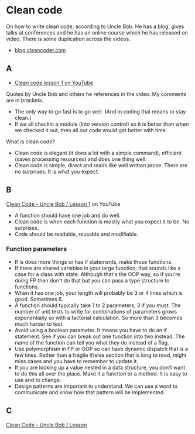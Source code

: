 # Clean code

On how to write clean code, according to Uncle Bob. He has a blog, gives talks at conferences and he has an online course which he has released on video. There is some duplication across the videos.

- [blog.cleancoder.com](https://blog.cleancoder.com/)


## A

- [Clean code lesson 1 on YouTube](https://youtu.be/Wibk0IfjfaI)


Quotes by Uncle Bob and others he references in the video. My comments are in brackets.

- The only way to go fast is to go well. (And in coding that means to stay clean.)
- If we all checkin a module (into version control) so it is better than when we checked it out, then all our code would get better with time.

What is clean code?

- Clean code is elegant (it does a lot with a simple command), efficient (saves processing resources) and does one thing well.
- Clean code is simple, direct and reads like well written prose. There are no surprises. It is what you expect.


## B

[Clean Code - Uncle Bob / Lesson 1](https://youtu.be/7EmboKQH8lM) on YouTube

- A function should have one job and do well.
- Clean code is when each function is mostly what you expect it to be. No surprises.
- Code should be readable, reusable and modifiable.

### Function parameters

- If is does more things or has if statements, make those functions.
- If there are shared variables in your large function, that sounds like a case for a class with state. Although that's the OOP way, so if you're doing FP then don't do that but you can pass a type structure to functions.
- When it has one job, your length will probably be 3 or 4 lines which is good. Sometimes 6.
- A function should typically take 1 to 2 parameters, 3 if you must. The number of unit tests to write for combinations of parameters grows exponentially so with a factorial calculation. So more than 3 becomes much harder to test.
- Avoid using a boolean parameter. It means you have to do an if statement. See if you can break out one function into two instead. The name of the function can tell you what they do instead of a flag.
- Use polymorphism in FP or OOP so can have dynamic dispatch that is a few lines. Rather than a fragile if/else section that is long to read, might miss cases and you have to remember to update it.
- If you are looking up a value nested in a data structure, you don't want to do this all over the place. Make it a function or a method. It is easy to use and to change.
- Design patterns are important to understand. We can use a word to communicate and know how that pattern will be implemented.


## C

[Clean Code - Uncle Bob / Lesson](https://youtu.be/2a_ytyt9sf8)
